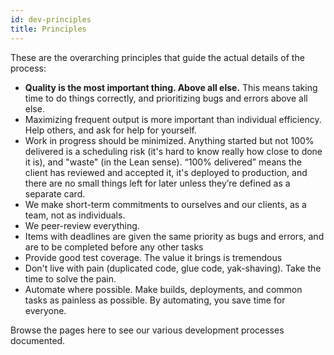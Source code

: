 ```yaml
---
id: dev-principles
title: Principles
---
```


These are the overarching principles that guide the actual details of the process:

* **Quality is the most important thing. Above all else.** This means taking time to do things correctly, and prioritizing bugs and errors above all else.
* Maximizing frequent output is more important than individual efficiency. Help others, and ask for help for yourself.
* Work in progress should be minimized. Anything started but not 100% delivered is a scheduling risk (it's hard to know really how close to done it is), and "waste" (in the Lean sense). “100% delivered” means the client has reviewed and accepted it, it's deployed to production, and there are no small things left for later unless they’re defined as a separate card.
* We make short-term commitments to ourselves and our clients, as a team, not as individuals.
* We peer-review everything.
* Items with deadlines are given the same priority as bugs and errors, and are to be completed before any other tasks
* Provide good test coverage. The value it brings is tremendous
* Don't live with pain (duplicated code, glue code, yak-shaving). Take the time to solve the pain.
* Automate where possible. Make builds, deployments, and common tasks as painless as possible. By automating, you save time for everyone.

Browse the pages here to see our various development processes documented.
